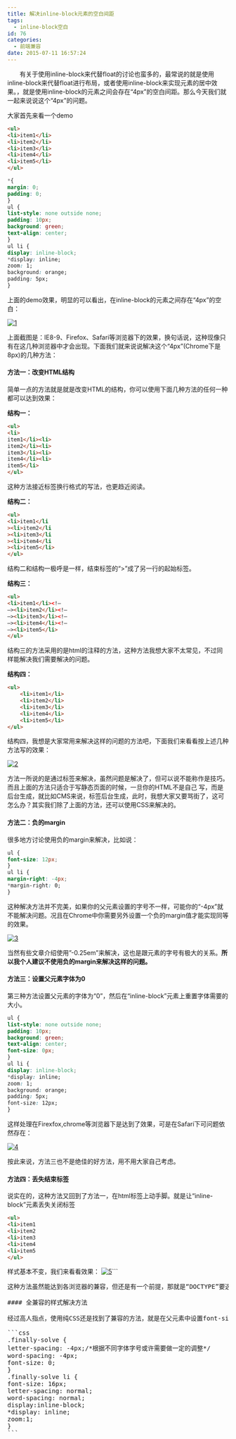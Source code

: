 ```yaml
---
title: 解决inline-block元素的空白间距
tags:
  - inline-block空白
id: 76
categories:
  - 前端兼容
date: 2015-07-11 16:57:24
---
```


&emsp;&emsp;有关于使用inline-block来代替float的讨论也蛮多的，最常说的就是使用inline-block来代替float进行布局，或者使用inline-block来实现元素的居中效果。，就是使用inline-block的元素之间会存在“4px”的空白间距。那么今天我们就一起来说说这个“4px”的问题。

大家首先来看一个demo

```html
<ul>
<li>item1</li>
<li>item2</li>
<li>item3</li>
<li>item4</li>
<li>item5</li>
</ul>
```

```css
*{
margin: 0;
padding: 0;
}
ul {
list-style: none outside none;
padding: 10px;
background: green;
text-align: center;
}
ul li {
display: inline-block;
*display: inline;
zoom: 1;
background: orange;
padding: 5px;
}
```

上面的demo效果，明显的可以看出，在inline-block的元素之间存在“4px”的空白：

[![1](http://www.npm8.com/wp-content/uploads/2015/07/1-300x60.jpg)](http://www.npm8.com/wp-content/uploads/2015/07/1.jpg)

上面截图是：IE8-9、Firefox、Safari等浏览器下的效果，换句话说，这种现像只有在这几种浏览器中才会出现。下面我们就来说说解决这个“4px”(Chrome下是8px)的几种方法：

#### 方法一：改变HTML结构

简单一点的方法就是就是改变HTML的结构，你可以使用下面几种方法的任何一种都可以达到效果：

**结构一：**

```html
<ul>
<li>
item1</li><li>
item2</li><li>
item3</li><li>
item4</li><li>
item5</li>
</ul>
```

这种方法接近标签换行格式的写法，也更趋近阅读。

**结构二：**

```html
<ul>
<li>item1</li
><li>item2</li
><li>item3</li
><li>item4</li
><li>item5</li>
</ul>
```

结构二和结构一极呼是一样，结束标签的“>”成了另一行的起始标签。

**结构三：**

```html
<ul>
<li>item1</li><!–
–><li>item2</li><!–
–><li>item3</li><!–
–><li>item4</li><!–
–><li>item5</li>
</ul>
```

结构三的方法采用的是html的注释的方法，这种方法我想大家不太常见，不过同样能解决我们需要解决的问题。

**结构四：**

```html
<ul>
    <li>item1</li>
    <li>item2</li>
    <li>item3</li>
    <li>item4</li>
    <li>item5</li>
</ul>
```

结构四，我想是大家常用来解决这样的问题的方法吧，下面我们来看看按上述几种方法写的效果：

[![2](http://www.npm8.com/wp-content/uploads/2015/07/2-300x248.jpg)](http://www.npm8.com/wp-content/uploads/2015/07/2.jpg)

方法一所说的是通过标签来解决，虽然问题是解决了，但可以说不能称作是技巧。而且上面的方法只适合于写静态页面的时候，一旦你的HTML不是自己 写，而是后台生成，就比如CMS来说，标签后台生成，此时，我想大家又要骂街了，这可怎么办？其实我们除了上面的方法，还可以使用CSS来解决的。

#### 方法二：负的margin

很多地方讨论使用负的margin来解决，比如说：

```css
ul {
font-size: 12px;
}
ul li {
margin-right: -4px;
*margin-right: 0;
}
```

这种解决方法并不完美，如果你的父元素设置的字号不一样，可能你的“-4px”就不能解决问题。况且在Chrome中你需要另外设置一个负的margin值才能实现同等的效果。

[![3](http://www.npm8.com/wp-content/uploads/2015/07/3-300x126.jpg)](http://www.npm8.com/wp-content/uploads/2015/07/3.jpg)

当然有些文章介绍使用”-0.25em”来解决，这也是跟元素的字号有极大的关系。**所以我个人建议不使用负的margin来解决这样的问题。**

#### 方法三：设置父元素字体为0

第三种方法设置父元素的字体为“0”，然后在“inline-block”元素上重置字体需要的大小。

```css
ul {
list-style: none outside none;
padding: 10px;
background: green;
text-align: center;
font-size: 0px;
}
ul li {
display: inline-block;
*display: inline;
zoom: 1;
background: orange;
padding: 5px;
font-size: 12px;
}
```

这样处理在Firexfox,chrome等浏览器下是达到了效果，可是在Safari下可问题依然存在：

[![4](http://www.npm8.com/wp-content/uploads/2015/07/4.jpg)](http://www.npm8.com/wp-content/uploads/2015/07/4.jpg)

按此来说，方法三也不是绝佳的好方法，用不用大家自己考虑。

#### 方法四：丢失结束标签

说实在的，这种方法又回到了方法一，在html标签上动手脚。就是让“inline-block”元素丢失关闭标签

```html
<ul>
<li>item1
<li>item2
<li>item3
<li>item4
<li>item5
</ul>
```

样式基本不变，我们来看看效果：
[![5](http://www.npm8.com/wp-content/uploads/2015/07/5.jpg)](http://www.npm8.com/wp-content/uploads/2015/07/5.jpg)```
<pre>这种方法虽然能达到各浏览器的兼容，但还是有一个前提，那就是“DOCTYPE”要选择对，在“XHTML”下可就问题又出来了。```

#### 全兼容的样式解决方法

经过高人指点，使用纯CSS还是找到了兼容的方法，就是在父元素中设置font-size:0,用来兼容chrome，而使用letter-space:-N px来兼容safari:

```css
.finally-solve {
letter-spacing: -4px;/*根据不同字体字号或许需要做一定的调整*/
word-spacing: -4px;
font-size: 0;
}
.finally-solve li {
font-size: 16px;
letter-spacing: normal;
word-spacing: normal;
display:inline-block;
*display: inline;
zoom:1;
}
```